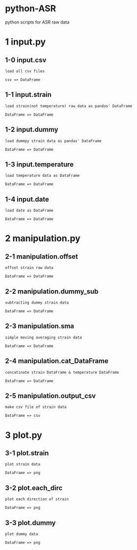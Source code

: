 
# python-ASR
python scripts for ASR raw data

# 1 input.py

## 1-0 input.csv
    load all csv files
    
    csv => DataFrame

## 1-1 input.strain
    load strain(not temperature) raw data as pandas' DataFrame

    DataFrame => DataFrame


## 1-2 input.dummy
    load dummpy strain data as pandas' DataFrame

    DataFrame => DataFrame


## 1-3 input.temperature
    load temperature data as DataFrame

    DataFrame => DataFrame

## 1-4 input.date
    load date as DataFrame
    
    DataFrame => DataFrame

# 2 manipulation.py

## 2-1 manipulation.offset
    offset strain raw data

    DataFrame => DataFrame


## 2-2 manipulation.dummy_sub
    subtracting dummy strain data

    DataFrame => DataFrame

## 2-3 manipulation.sma
    simple moving averaging strain data

    DataFrame => DataFrame


## 2-4 manipulation.cat_DataFrame
    concatinate strain DataFrame & temperature DataFrame

    DataFrame => DataFrame
   
## 2-5 manipulation.output_csv
    make csv file of strain data

    DataFrame => csv


# 3 plot.py

## 3-1 plot.strain
    plot strain data

    DataFrame => png


## 3-2 plot.each_dirc
    plot each direction of strain 

    DataFrame => png


## 3-3 plot.dummy
    plot dummy data 

    DataFrame => png


